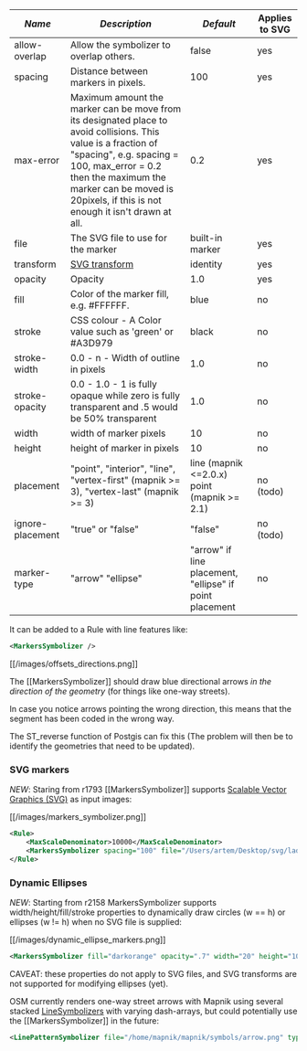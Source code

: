 |*Name*|*Description*|*Default*|Applies to SVG |
--------|------------|---------|----------------|
|allow-overlap | Allow the symbolizer to overlap others. | false | yes |
|spacing | Distance between markers in pixels. | 100 | yes |
|max-error | Maximum amount the marker can be move from its designated place to avoid collisions. This value is a fraction of "spacing", e.g. spacing = 100, max_error = 0.2 then the maximum the marker can be moved is 20pixels, if this is not enough it isn't drawn at all. | 0.2 |yes |
|file | The SVG file to use for the marker | built-in marker | yes |
|transform | [SVG transform](http://www.w3.org/TR/SVG/coords.html#TransformAttribute) | identity | yes |
|opacity | Opacity | 1.0 | yes |
|fill | Color of the marker fill, e.g. #FFFFFF. | blue | no |
| stroke | CSS colour - A Color value such as 'green' or #A3D979 | black | no |
| stroke-width | 0.0 - n  - Width of outline in pixels | 1.0 | no |
| stroke-opacity | 0.0 - 1.0 - 1 is fully opaque while zero is fully transparent and .5 would be 50% transparent | 1.0  | no |
| width | width of marker pixels | 10 | no |
| height |  height of marker in pixels | 10 | no |
| placement | "point", "interior", "line", "vertex-first" (mapnik >= 3), "vertex-last" (mapnik >= 3) | line (mapnik <=2.0.x) point (mapnik >= 2.1)| no (todo) |
| ignore-placement | "true" or "false"  | "false" | no (todo) |
| marker-type | "arrow" "ellipse" | "arrow" if line placement, "ellipse" if point placement | no |

It can be added to a Rule with line features like:

```xml
<MarkersSymbolizer />
```

[[/images/offsets_directions.png]]

The [[MarkersSymbolizer]] should draw blue directional arrows *in the direction of the geometry* (for things like one-way streets).

In case you notice arrows pointing the wrong direction, this means that the segment has been coded in the wrong way.

The ST_reverse function of Postgis can fix this (The problem will then be to identify the geometries that need to be updated).

### SVG markers

*NEW*: Staring from r1793 [[MarkersSymbolizer]] supports [Scalable Vector Graphics (SVG)](http://www.w3.org/TR/SVG/) as input images:

[[/images/markers_symbolizer.png]]


```xml
<Rule>
    <MaxScaleDenominator>10000</MaxScaleDenominator>
    <MarkersSymbolizer spacing="100" file="/Users/artem/Desktop/svg/ladybird.svg" transform="translate(0 -16) scale(2.0)"/>
</Rule>
```

### Dynamic Ellipses
*NEW*: Starting from r2158 MarkersSymbolizer supports width/height/fill/stroke properties to dynamically draw circles (w == h) or ellipses (w != h) when no SVG file is supplied:

[[/images/dynamic_ellipse_markers.png]]


```xml
<MarkersSymbolizer fill="darkorange" opacity=".7" width="20" height="10" stroke="orange" stroke-width="7" stroke-opacity=".2" placement="point" marker-type="ellipse"/>
```

CAVEAT: these properties do not apply to SVG files, and SVG transforms are not supported for modifying ellipses (yet).

OSM currently renders one-way street arrows with Mapnik using several stacked [LineSymbolizers](LineSymbolizer) with varying dash-arrays, but could potentially use the [[MarkersSymbolizer]] in the future:

```xml
<LinePatternSymbolizer file="/home/mapnik/mapnik/symbols/arrow.png" type="png" width="74" height="8" />
```
